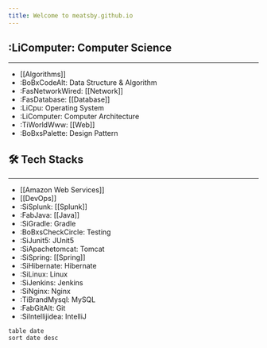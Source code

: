```yaml
---
title: Welcome to meatsby.github.io
---
```

## :LiComputer: Computer Science
---
- [[Algorithms]]
- :BoBxCodeAlt: Data Structure & Algorithm
- :FasNetworkWired: [[Network]]
- :FasDatabase: [[Database]]
- :LiCpu: Operating System
- :LiComputer: Computer Architecture
- :TiWorldWww: [[Web]]
- :BoBxsPalette: Design Pattern

## 🛠️ Tech Stacks
---
- [[Amazon Web Services]]
- [[DevOps]]
- :SiSplunk: [[Splunk]]
- :FabJava: [[Java]]
- :SiGradle: Gradle
- :BoBxsCheckCircle: Testing
- :SiJunit5: JUnit5
- :SiApachetomcat: Tomcat
- :SiSpring: [[Spring]]
- :SiHibernate: Hibernate
- :SiLinux: Linux
- :SiJenkins: Jenkins
- :SiNginx: Nginx
- :TiBrandMysql: MySQL
- :FabGitAlt: Git
- :SiIntellijidea: IntelliJ

```dataview
table date
sort date desc
```
